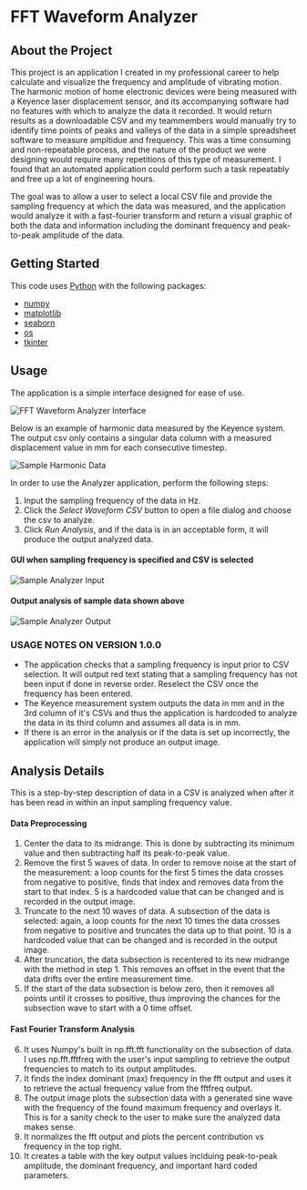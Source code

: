 # FFT Waveform Analyzer

## About the Project
This project is an application I created in my professional career to help calculate and visualize the frequency and amplitude of vibrating motion. The harmonic motion of home electronic devices were being measured with a Keyence laser displacement sensor, and its accompanying software had no features with which to analyze the data it recorded. It would return results as a downloadable CSV and my teammembers would manually try to identify time points of peaks and valleys of the data in a simple spreadsheet software to measure ampltidue and frequency. This was a time consuming and non-repeatable process, and the nature of the product we were designing would require many repetitions of this type of measurement. I found that an automated application could perform such a task repeatably and free up a lot of engineering hours. 

The goal was to allow a user to select a local CSV file and provide the sampling frequency at which the data was measured, and the application would analyze it with a fast-fourier transform and return a visual graphic of both the data and information including the dominant frequency and peak-to-peak amplitude of the data.

## Getting Started
This code uses [Python](https://www.python.org/) with the following packages:
- [numpy](https://numpy.org/)
- [matplotlib](https://matplotlib.org/)
- [seaborn](https://seaborn.pydata.org/)
- [os](https://docs.python.org/3/library/os.html)
- [tkinter](https://docs.python.org/3/library/tkinter.html)

## Usage
The application is a simple interface designed for ease of use. 

![FFT Waveform Analyzer Interface](https://github.com/user-attachments/assets/5bb709c9-6917-408c-b796-5ee75c865980)

Below is an example of harmonic data measured by the Keyence system. The output csv only contains a singular data column with a measured displacement value in mm for each consecutive timestep.

![Sample Harmonic Data](https://github.com/user-attachments/assets/d99f9c4d-0bb4-4487-99a0-12e661ca59fa)

In order to use the Analyzer application, perform the following steps:
1. Input the sampling frequency of the data in Hz.
2. Click the *Select Waveform CSV* button to open a file dialog and choose the csv to analyze.
3. Click *Run Analysis*, and if the data is in an acceptable form, it will produce the output analyzed data.

#### GUI when sampling frequency is specified and CSV is selected

![Sample Analyzer Input](https://github.com/user-attachments/assets/bac766fc-b4a7-4d28-9891-b32d9c80be29)

#### Output analysis of sample data shown above

![Sample Analyzer Output](https://github.com/user-attachments/assets/02019667-cff3-4f1c-a8b6-e327fc26dcb7)

### USAGE NOTES ON VERSION 1.0.0
- The application checks that a sampling frequency is input prior to CSV selection. It will output red text stating that a sampling frequency has not been input if done in reverse order. Reselect the CSV once the frequency has been entered.
- The Keyence measurement system outputs the data in mm and in the 3rd column of it's CSVs and thus the application is hardcoded to analyze the data in its third column and assumes all data is in mm.
- If there is an error in the analysis or if the data is set up incorrectly, the application will simply not produce an output image.

## Analysis Details
This is a step-by-step description of data in a CSV is analyzed when after it has been read in within an input sampling frequency value.
#### Data Preprocessing
1. Center the data to its midrange. This is done by subtracting its minimum value and then subtracting half its peak-to-peak value.
2. Remove the first 5 waves of data. In order to remove noise at the start of the measurement: a loop counts for the first 5 times the data crosses from negative to positive, finds that index and removes data from the start to that index. 5 is a hardcoded value that can be changed and is recorded in the output image.
3. Truncate to the next 10 waves of data. A subsection of the data is selected: again, a loop counts for the next 10 times the data crosses from negative to positive and truncates the data up to that point. 10 is a hardcoded value that can be changed and is recorded in the output image.
4. After truncation, the data subsection is recentered to its new midrange with the method in step 1. This removes an offset in the event that the data drifts over the entire measurement time.
5. If the start of the data subsection is below zero, then it removes all points until it crosses to positive, thus improving the chances for the subsection wave to start with a 0 time offset.
#### Fast Fourier Transform Analysis
6. It uses Numpy's built in np.fft.fft functionality on the subsection of data. I uses np.fft.fftfreq with the user's input sampling to retrieve the output frequencies to match to its output amplitudes.
7. It finds the index dominant (max) frequency in the fft output and uses it to retrieve the actual frequency value from the fftfreq output.
8. The output image plots the subsection data with a generated sine wave with the frequency of the found maximum frequency and overlays it. This is for a sanity check to the user to make sure the analyzed data makes sense.
9. It normalizes the fft output and plots the percent contribution vs frequency in the top right.
10. It creates a table with the key output values inclduing peak-to-peak amplitude, the dominant frequency, and important hard coded parameters.
